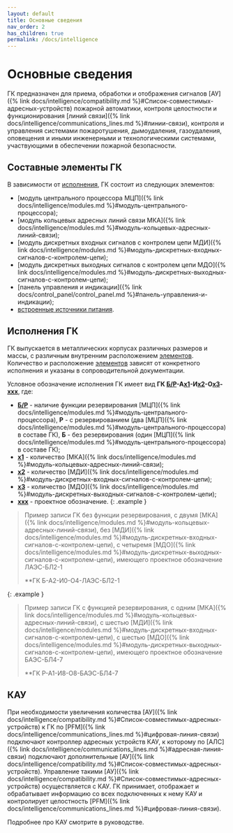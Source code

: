 ```yaml
---
layout: default
title: Основные сведения
nav_order: 2
has_children: true
permalink: /docs/intelligence
---
```


# Основные сведения

ГК предназначен для приема, обработки и отображения сигналов [АУ]({% link docs/intelligence/compatibility.md %}#Список-совместимых-адресных-устройств) пожарной автоматики, контроля целостности и функционирования [линий связи]({% link docs/intelligence/communications_lines.md %}#линии-связи), контроля и управления системами пожаротушения, дымоудаления, газоудаления, оповещения и иными инженерными и технологическими системами, участвующими в обеспечении пожарной безопасности.

## Составные элементы ГК
В зависимости от [исполнения](#исполнения-гк), ГК состоит из следующих элементов:
- [модуль центрального процессора МЦП]({% link docs/intelligence/modules.md %}#модуль-центрального-процессора);
- [модуль кольцевых адресных линий связи МКА]({% link docs/intelligence/modules.md %}#модуль-кольцевых-адресных-линий-связи);
- [модуль дискретных входных сигналов с контролем цепи МДИ]({% link docs/intelligence/modules.md %}#модуль-дискретных-входных-сигналов-с-контролем-цепи);
- [модуль дискретных выходных сигналов с контролем цепи МДО]({% link docs/intelligence/modules.md %}#модуль-дискретных-выходных-сигналов-с-контролем-цепи);
- [панель управления и индикации]({% link docs/control_panel/control_panel.md %}#панель-управления-и-индикации);
- [встроенные источники питания]().

## Исполнения ГК
ГК выпускается в металлических корпусах различных размеров и массы, с различным внутренним расположением [элементов](#составные-элементы-гк). Количество и расположение [элементов](#составные=элементы-гк) зависят от конкретного исполнения и указаны в сопроводительной документации.

Условное обозначение исполнения ГК имеет вид **ГК <u>Б/Р</u>-А<u>x1</u>-И<u>x2</u>-О<u>x3</u>-<u>xxx</u>**, где:
- **<u>Б/Р</u>** - наличие функции резервирования [МЦП]({% link docs/intelligence/modules.md %}#модуль-центрального-процессора), **Р** - с резервированием (два [МЦП]({% link docs/intelligence/modules.md %}#модуль-центрального-процессора) в составе ГК), **Б** - без резервирования (один [МЦП]({% link docs/intelligence/modules.md %}#модуль-центрального-процессора) в составе ГК);
- **<u>x1</u>** - количество [МКА]({% link docs/intelligence/modules.md %}#модуль-кольцевых-адресных-линий-связи);
- **<u>x2</u>** - количество [МДИ]({% link docs/intelligence/modules.md %}#модуль-дискретных-входных-сигналов-с-контролем-цепи);
- **<u>x3</u>** - количество [МДО]({% link docs/intelligence/modules.md %}#модуль-дискретных-выходных-сигналов-с-контролем-цепи);
- **<u>xxx</u>** - проектное обозначение.
{: .example }
> Пример записи ГК без функции резервирования, с двумя [МКА]({% link docs/intelligence/modules.md %}#модуль-кольцевых-адресных-линий-связи), без [МДИ]({% link docs/intelligence/modules.md %}#модуль-дискретных-входных-сигналов-с-контролем-цепи), с четыремя [МДО]({% link docs/intelligence/modules.md %}#модуль-дискретных-выходных-сигналов-с-контролем-цепи), имеющего проектное обозначение ЛАЭС-БЛ2-1
>
> **ГК Б-А2-И0-О4-ЛАЭС-БЛ2-1

{: .example }
> Пример записи ГК с функцией резервирования, с одним [МКА]({% link docs/intelligence/modules.md %}#модуль-кольцевых-адресных-линий-связи), с шестью [МДИ]({% link docs/intelligence/modules.md %}#модуль-дискретных-входных-сигналов-с-контролем-цепи), с шестью [МДО]({% link docs/intelligence/modules.md %}#модуль-дискретных-выходных-сигналов-с-контролем-цепи), имеющего проектное обозначение БАЭС-БЛ4-7
>
> **ГК Р-А1-И8-О8-БАЭС-БЛ4-7
## КАУ
При необходимости увеличения количества [АУ]({% link docs/intelligence/compatibility.md %}#Список-совместимых-адресных-устройств) к ГК по [PFM]({% link docs/intelligence/communications_lines.md %}#цифровая-линия-связи) подключают контроллер адресных устройств КАУ, к которому по [АЛС]({% link docs/intelligence/communications_lines.md %}#адресная-линия-связи) подключают дополнительные [АУ]({% link docs/intelligence/compatibility.md %}#Список-совместимых-адресных-устройств). Управление такими [АУ]({% link docs/intelligence/compatibility.md %}#Список-совместимых-адресных-устройств) осуществляется с КАУ. ГК принимает, отображает и обрабатывает информацию со всех подключенных к нему КАУ и контролирует целостность [PFM]({% link docs/intelligence/communications_lines.md %}#цифровая-линия-связи). 

Подробнее про КАУ смотрите в руководстве.
